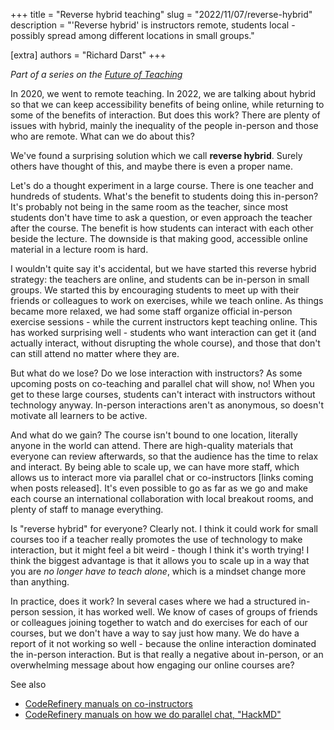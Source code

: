 +++
title = "Reverse hybrid teaching"
slug = "2022/11/07/reverse-hybrid"
description = "'Reverse hybrid' is instructors remote, students local - possibly spread among different locations in small groups."

[extra]
authors = "Richard Darst"
+++

*Part of a series on the [Future of
Teaching](/blog/2022/10/17/future-of-teaching/)*

In 2020, we went to remote teaching.  In 2022, we are talking about
hybrid so that we can keep accessibility benefits of being online,
while returning to some of the benefits of interaction.  But does this
work?  There are plenty of issues with hybrid, mainly the inequality
of the people in-person and those who are remote.  What can we do
about this?

We've found a surprising solution which we call **reverse hybrid**.
Surely others have thought of this, and maybe there is even a proper
name.

Let's do a thought experiment in a large course.  There is one teacher
and hundreds of students.  What's the benefit to students doing this
in-person?  It's probably not being in the same room as the teacher,
since most students don't have time to ask a question, or even
approach the teacher after the course.  The benefit is how students
can interact with each other beside the lecture.  The downside is that
making good, accessible online material in a lecture room is hard.

I wouldn't quite say it's accidental, but we have started this reverse
hybrid strategy: the teachers are online, and students can be
in-person in small groups.  We started this by encouraging students to
meet up with their friends or colleagues to work on exercises, while
we teach online.  As things became more relaxed, we had some staff
organize official in-person exercise sessions - while the current
instructors kept teaching online.  This has worked surprising well -
students who want interaction can get it (and actually interact,
without disrupting the whole course), and those that don't can still
attend no matter where they are.

But what do we lose?  Do we lose interaction with instructors?  As
some upcoming posts on co-teaching and parallel chat will show, no!  When you get to these large
courses, students can't interact with instructors without technology
anyway.  In-person interactions aren't as anonymous, so doesn't
motivate all learners to be active.

And what do we gain?  The course isn't bound to one location,
literally anyone in the world can attend.  There are high-quality
materials that everyone can review afterwards, so that the audience
has the time to relax and interact.  By being able to scale up, we can
have more staff, which allows us to interact more via parallel chat or
co-instructors [links coming when posts released].  It's even possible to go as far as we go and make
each course an international collaboration with local breakout rooms,
and plenty of staff to manage everything.

Is "reverse hybrid" for everyone?  Clearly not.  I think it could work
for small courses too if a teacher really promotes the use of
technology to make interaction, but it might feel a bit weird - though
I think it's worth trying!  I think the biggest advantage is that it
allows you to scale up in a way that you are *no longer have to teach
alone*, which is a mindset change more than anything.

In practice, does it work?  In several cases where we had a structured
in-person session, it has worked well.  We know of cases of groups of
friends or colleagues joining together to watch and do exercises for
each of our courses, but we don't have a way to say just how many.  We
do have a report of it not working so well - because the online
interaction dominated the in-person interaction.  But is that really a
negative about in-person, or an overwhelming message about how
engaging our online courses are?

See also
* [CodeRefinery manuals on
  co-instructors](https://coderefinery.github.io/manuals/co-instructors/)
* [CodeRefinery manuals on how we do parallel chat, "HackMD"](https://coderefinery.github.io/manuals/hackmd-mechanics/)

